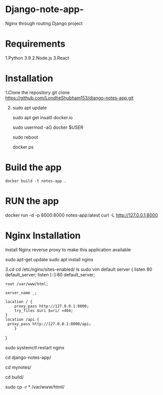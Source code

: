 # Django-note-app-
Nginx through routing Django project

# Requirements
1.Python 3.9
2.Node.js
3.React

# Installation
1.Clone the repository
git clone https://github.com/LondheShubham153/django-notes-app.git

2. sudo apt update

   sudo apt get insatll docker.io

   sudo usermod -aG docker $USER

   sudo reboot

   docker ps
# Build the app
    docker build -t notes-app .
# RUN the app
   docker run -d -p 8000:8000 notes-app:latest
   curl -L http://127.0.0.1:8000
   
# Nginx Installation
  Install Nginx reverse proxy to make this application available

  sudo apt-get update sudo apt install nginx

3.cd
  cd /etc/nginx/sites-enabled/
  ls
  sudo vim default
   server {
    listen 80 default_server;
    listen [::]:80 default_server;

    root /var/www/html;
   
    server_name _;

    location / {
        proxy_pass http://127.0.0.1:8000;
        try_files $uri $uri/ =404;
    }
    location /api {
     proxy_pass http://127.0.0.1:8000/api;
        }
}

  sudo systemctl restart nginx
  
  cd django-notes-app/
  
  cd mynotes/
  
  cd build/
  
  sudo cp -r * /var/www/html/
  
